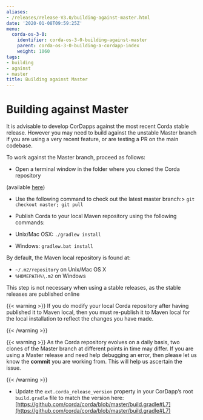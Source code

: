 ```yaml
---
aliases:
- /releases/release-V3.0/building-against-master.html
date: '2020-01-08T09:59:25Z'
menu:
  corda-os-3-0:
    identifier: corda-os-3-0-building-against-master
    parent: corda-os-3-0-building-a-cordapp-index
    weight: 1060
tags:
- building
- against
- master
title: Building against Master
---
```



# Building against Master

It is advisable to develop CorDapps against the most recent Corda stable release. However you may need to build
against the unstable Master branch if you are using a very recent feature, or are testing a PR on the main codebase.

To work against the Master branch, proceed as follows:


* Open a terminal window in the folder where you cloned the Corda repository


(available [here](https://github.com/corda/corda))



* Use the following command to check out the latest master branch:> 
`git checkout master; git pull`

* Publish Corda to your local Maven repository using the following commands:



* Unix/Mac OSX: `./gradlew install`
* Windows: `gradlew.bat install`

By default, the Maven local repository is found at:


* `~/.m2/repository` on Unix/Mac OS X
* `%HOMEPATH%\.m2` on Windows

This step is not necessary when using a stable releases, as the stable releases are published online


{{< warning >}}
If you do modify your local Corda repository after having published it to Maven local, then you must
re-publish it to Maven local for the local installation to reflect the changes you have made.

{{< /warning >}}



{{< warning >}}
As the Corda repository evolves on a daily basis, two clones of the Master branch at different points in
time may differ. If you are using a Master release and need help debugging an error, then please let us know the
**commit** you are working from. This will help us ascertain the issue.

{{< /warning >}}




* Update the `ext.corda_release_version` property in your CorDapp’s root `build.gradle` file to match the version
here: [https://github.com/corda/corda/blob/master/build.gradle#L7](https://github.com/corda/corda/blob/master/build.gradle#L7)

